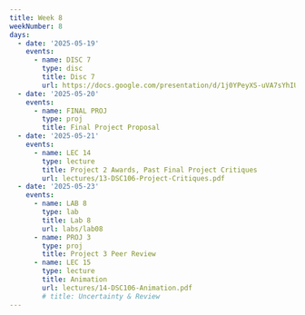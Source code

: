 ```yaml
---
title: Week 8
weekNumber: 8
days:
  - date: '2025-05-19'
    events:
      - name: DISC 7
        type: disc
        title: Disc 7
        url: https://docs.google.com/presentation/d/1j0YPeyXS-uVA7sYhIU5Esa0rBrXXPTqYf_q6hfA2Wx4/edit?usp=sharing
  - date: '2025-05-20'
    events:
      - name: FINAL PROJ
        type: proj
        title: Final Project Proposal
  - date: '2025-05-21'
    events:
      - name: LEC 14
        type: lecture
        title: Project 2 Awards, Past Final Project Critiques
        url: lectures/13-DSC106-Project-Critiques.pdf
  - date: '2025-05-23'
    events:
      - name: LAB 8
        type: lab
        title: Lab 8
        url: labs/lab08
      - name: PROJ 3
        type: proj
        title: Project 3 Peer Review
      - name: LEC 15
        type: lecture
        title: Animation
        url: lectures/14-DSC106-Animation.pdf
        # title: Uncertainty & Review
---
```

